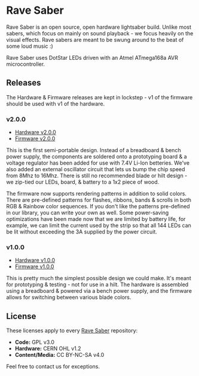 # Rave Saber

Rave Saber is an open source, open hardware lightsaber build. Unlike most
sabers, which focus on mainly on sound playback - we focus heavily on the
visual effects. Rave sabers are meant to be swung around to the beat of some
loud music :)

Rave Saber uses DotStar LEDs driven with an Atmel ATmega168a AVR
microcontroller.


## Releases

The Hardware & Firmware releases are kept in lockstep - v1 of the firmware
should be used with v1 of the hardware.

### v2.0.0

* [Hardware v2.0.0][hw2.0.0]
* [Firmware v2.0.0][fw2.0.0]

This is the first semi-portable design. Instead of a breadboard & bench power
supply, the components are soldered onto a prototyping board & a voltage
regulator has been added for use with 7.4V Li-Ion betteries.  We've also added
an external oscillator circuit that lets us bump the chip speed from 8Mhz to
16Mhz. There is still no recommended blade or hilt design - we zip-tied our
LEDs, board, & battery to a 1x2 piece of wood.

The firmware now supports rendering patterns in addition to solid colors. There
are pre-defined patterns for flashes, ribbons, bands & scrolls in both RGB &
Rainbow color sequences. If you don't like the patterns pre-defined in our
library, you can write your own as well. Some power-saving optimizations have
been made now that we are limited by battery life, for example, we can limit
the current used by the strip so that all 144 LEDs can be lit without exceeding
the 3A supplied by the power circuit.

### v1.0.0

* [Hardware v1.0.0][hw1.0.0]
* [Firmware v1.0.0][fw1.0.0]

This is pretty much the simplest possible design we could make. It's meant for
prototyping & testing - not for use in a hilt. The hardware is assembled using
a breadboard & powered via a bench power supply, and the firmware allows for
switching between various blade colors.


## License

These licenses apply to every [Rave Saber](https://github.com/Rave-Saber/)
repository:

* **Code:** GPL v3.0
* **Hardware:** CERN OHL v1.2
* **Content/Media:** CC BY-NC-SA v4.0

Feel free to contact us for exceptions.


[hw1.0.0]: https://github.com/Rave-Saber/Rave-Saber-Hardware/tree/v1.0.0
[fw1.0.0]: https://github.com/Rave-Saber/Rave-Saber-Firmware/tree/v1.0.0
[hw2.0.0]: https://github.com/Rave-Saber/Rave-Saber-Hardware/tree/v2.0.0
[fw2.0.0]: https://github.com/Rave-Saber/Rave-Saber-Firmware/tree/v2.0.0
